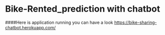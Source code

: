 # Bike-Rented_prediction with chatbot
 
 ####Here is application running  you can have a look  https://bike-sharing-chatbot.herokuapp.com/
